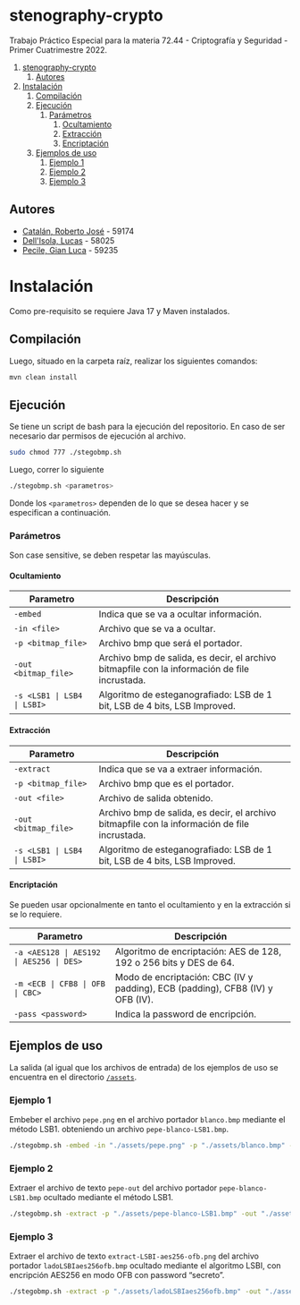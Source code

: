 # stenography-crypto

Trabajo Práctico Especial para la materia 72.44 - Criptografía y Seguridad - Primer Cuatrimestre 2022.

1. [stenography-crypto](#stenography-crypto)
   1. [Autores](#autores)
2. [Instalación](#instalación)
   1. [Compilación](#compilación)
   2. [Ejecución](#ejecución)
      1. [Parámetros](#parámetros)
         1. [Ocultamiento](#ocultamiento)
         2. [Extracción](#extracción)
         3. [Encriptación](#encriptación)
   3. [Ejemplos de uso](#ejemplos-de-uso)
      1. [Ejemplo 1](#ejemplo-1)
      2. [Ejemplo 2](#ejemplo-2)
      3. [Ejemplo 3](#ejemplo-3)

## Autores

* [Catalán, Roberto José](https://github.com/rcatalan98) - 59174
* [Dell'Isola, Lucas](https://github.com/ldellisola) - 58025
* [Pecile, Gian Luca](https://github.com/glpecile) - 59235

# Instalación

Como pre-requisito se requiere Java 17 y Maven instalados.

## Compilación

Luego, situado en la carpeta raíz, realizar los siguientes comandos:
```sh
mvn clean install
```

## Ejecución
Se tiene un script de bash para la ejecución del repositorio.
En caso de ser necesario dar permisos de ejecución al archivo.
```sh
sudo chmod 777 ./stegobmp.sh
```
Luego, correr lo siguiente
```sh
./stegobmp.sh <parametros>
```
Donde los `<parametros>` dependen de lo que se desea hacer y se especifican a continuación.

### Parámetros

Son case sensitive, se deben respetar las mayúsculas.

#### Ocultamiento

| Parametro            | Descripción                                                                                   |
|----------------------|-----------------------------------------------------------------------------------------------|
| `-embed`             | Indica que se va a ocultar información.                                                       |
| `-in <file>`         | Archivo que se va a ocultar.                                                                  |
| `-p <bitmap_file>`   | Archivo bmp que será el portador.                                                             |
| `-out <bitmap_file>` | Archivo bmp de salida, es decir, el archivo bitmapfile con la información de file incrustada. |
| `-s <LSB1 \| LSB4 \| LSBI>` | Algoritmo de esteganografiado: LSB de 1 bit, LSB de 4 bits, LSB Improved.  |

#### Extracción

| Parametro            | Descripción                                                                                   |
|----------------------|-----------------------------------------------------------------------------------------------|
| `-extract`           | Indica que se va a extraer información.                                                       |
| `-p <bitmap_file>`   | Archivo bmp que es el portador.                                                               |
| `-out <file>`        | Archivo de salida obtenido.                                                                   |
| `-out <bitmap_file>` | Archivo bmp de salida, es decir, el archivo bitmapfile con la información de file incrustada. |
| `-s <LSB1 \| LSB4 \| LSBI>` | Algoritmo de esteganografiado: LSB de 1 bit, LSB de 4 bits, LSB Improved.  |

#### Encriptación

Se pueden usar opcionalmente en tanto el ocultamiento y en la extracción si se lo requiere.

| Parametro            | Descripción                                                                                |
|----------------------|--------------------------------------------------------------------------------------------|
| `-a <AES128 \| AES192 \| AES256 \| DES>` | Algoritmo de encriptación: AES de 128, 192 o 256 bits y DES de 64.     |
| `-m <ECB \| CFB8 \| OFB \| CBC>` | Modo de encriptación: CBC (IV y padding), ECB (padding), CFB8 (IV) y OFB (IV). |
| `-pass <password>`   | Indica la password de encripción.                                                          |


## Ejemplos de uso

La salida (al igual que los archivos de entrada) de los ejemplos de uso se encuentra en el directorio [`/assets`](/assets).

### Ejemplo 1

Embeber el archivo `pepe.png` en el archivo portador `blanco.bmp` mediante el método LSB1. obteniendo un archivo `pepe-blanco-LSB1.bmp`.
```sh
./stegobmp.sh -embed -in "./assets/pepe.png" -p "./assets/blanco.bmp" -out "./assets/pepe-blanco-LSB1" -s LSB1
```

### Ejemplo 2

Extraer el archivo de texto `pepe-out` del archivo portador `pepe-blanco-LSB1.bmp` ocultado mediante el método LSB1.
```sh
./stegobmp.sh -extract -p "./assets/pepe-blanco-LSB1.bmp" -out "./assets/pepe-out" -s LSB1
```

### Ejemplo 3

Extraer el archivo de texto `extract-LSBI-aes256-ofb.png` del archivo portador `ladoLSBIaes256ofb.bmp` ocultado mediante el algoritmo LSBI, con encripción AES256 en modo OFB con password “secreto”.
```sh
./stegobmp.sh -extract -p "./assets/ladoLSBIaes256ofb.bmp" -out "./assets/extract-LSBI-aes256-ofb" -s LSBI -a AES256 -m OFB -pass "secreto"
```
